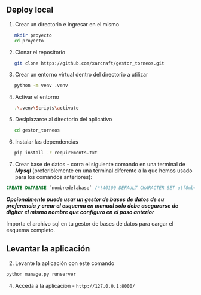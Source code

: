 
## Deploy local

1. Crear un directorio e ingresar en el mismo
```bash
   mkdir proyecto
   cd proyecto
```

2. Clonar el repositorio
```bash
   git clone https://github.com/xarcraft/gestor_torneos.git
```
   
3. Crear un entorno virtual dentro del directorio a utilizar
```bash
   python -m venv .venv
```
   
4. Activar el entorno
```bash
   .\.venv\Scripts\activate
```

5. Deslplazarce al directorio del aplicativo
```bash
   cd gestor_torneos
```  

6. Instalar las dependencias
```bash
   pip install -r requirements.txt
```

7. Crear base de datos - corra el siguiente comando en una terminal de ***Mysql*** (preferiblemente en una terminal diferente a la que hemos usado para los comandos anteriores):
```sql
CREATE DATABASE `nombredelabase` /*!40100 DEFAULT CHARACTER SET utf8mb4 COLLATE utf8mb4_unicode_ci */;
```
___Opcionalmente puede usar un gestor de bases de datos de su preferencia y crear el esquema en manual solo debe asegurarse de digitar el mismo nombre que configuro en el paso anterior___

Importa el archivo sql en tu gestor de bases de datos para cargar el esquema completo.


## Levantar la aplicación

2. Levante la aplicación con este comando
```bash
python manage.py runserver
```
  
4. Acceda a la aplicación - `http://127.0.0.1:8000/`
